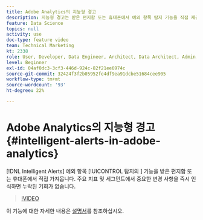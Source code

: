 ```yaml
---
title: Adobe Analytics의 지능형 경고
description: 지능형 경고는 받은 편지함 또는 휴대폰에서 예외 항목 탐지 기능을 직접 제공합니다. 주요 지표 및 세그먼트에서 중요한 변경 사항을 즉시 인식하면 누락된 기회가 없습니다.
feature: Data Science
topics: null
activity: use
doc-type: feature video
team: Technical Marketing
kt: 2338
role: User, Developer, Data Engineer, Architect, Data Architect, Admin, Leader
level: Beginner
exl-id: 04af0dc3-3cf3-446d-924c-82f21ee6974c
source-git-commit: 32424f3f2b05952fe4df9ea91dcbe51684cee905
workflow-type: tm+mt
source-wordcount: '93'
ht-degree: 22%

---
```


# Adobe Analytics의 지능형 경고 {#intelligent-alerts-in-adobe-analytics}

[!DNL Intelligent Alerts] 예외 항목  [!UICONTROL 탐지의 ] 기능을 받은 편지함 또는 휴대폰에서 직접 가져옵니다. 주요 지표 및 세그먼트에서 중요한 변경 사항을 즉시 인식하면 누락된 기회가 없습니다.

>[!VIDEO](https://video.tv.adobe.com/v/25446/?quality=12)

이 기능에 대한 자세한 내용은 [설명서](https://marketing.adobe.com/resources/help/ko_KR/analytics/analysis-workspace/intellligent_alerts.html)를 참조하십시오.
